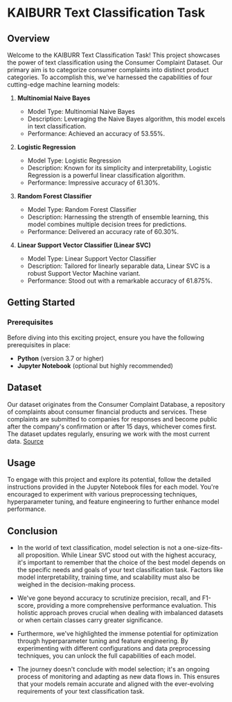 # KAIBURR Text Classification Task

## Overview

Welcome to the KAIBURR Text Classification Task! This project showcases the power of text classification using the Consumer Complaint Dataset. Our primary aim is to categorize consumer complaints into distinct product categories. To accomplish this, we've harnessed the capabilities of four cutting-edge machine learning models:

1. **Multinomial Naive Bayes**
   - Model Type: Multinomial Naive Bayes
   - Description: Leveraging the Naive Bayes algorithm, this model excels in text classification.
   - Performance: Achieved an accuracy of 53.55%.

2. **Logistic Regression**
   - Model Type: Logistic Regression
   - Description: Known for its simplicity and interpretability, Logistic Regression is a powerful linear classification algorithm.
   - Performance: Impressive accuracy of 61.30%.

3. **Random Forest Classifier**
   - Model Type: Random Forest Classifier
   - Description: Harnessing the strength of ensemble learning, this model combines multiple decision trees for predictions.
   - Performance: Delivered an accuracy rate of 60.30%.

4. **Linear Support Vector Classifier (Linear SVC)**
   - Model Type: Linear Support Vector Classifier
   - Description: Tailored for linearly separable data, Linear SVC is a robust Support Vector Machine variant.
   - Performance: Stood out with a remarkable accuracy of 61.875%.

## Getting Started

### Prerequisites

Before diving into this exciting project, ensure you have the following prerequisites in place:

- **Python** (version 3.7 or higher)
- **Jupyter Notebook** (optional but highly recommended)

## Dataset

Our dataset originates from the Consumer Complaint Database, a repository of complaints about consumer financial products and services. These complaints are submitted to companies for responses and become public after the company's confirmation or after 15 days, whichever comes first. The dataset updates regularly, ensuring we work with the most current data. [Source](https://catalog.data.gov/dataset/consumer-complaint-database)

## Usage

To engage with this project and explore its potential, follow the detailed instructions provided in the Jupyter Notebook files for each model. You're encouraged to experiment with various preprocessing techniques, hyperparameter tuning, and feature engineering to further enhance model performance.

## Conclusion

- In the world of text classification, model selection is not a one-size-fits-all proposition. While Linear SVC stood out with the highest accuracy, it's important to remember that the choice of the best model depends on the specific needs and goals of your text classification task. Factors like model interpretability, training time, and scalability must also be weighed in the decision-making process.

- We've gone beyond accuracy to scrutinize precision, recall, and F1-score, providing a more comprehensive performance evaluation. This holistic approach proves crucial when dealing with imbalanced datasets or when certain classes carry greater significance.

- Furthermore, we've highlighted the immense potential for optimization through hyperparameter tuning and feature engineering. By experimenting with different configurations and data preprocessing techniques, you can unlock the full capabilities of each model.

- The journey doesn't conclude with model selection; it's an ongoing process of monitoring and adapting as new data flows in. This ensures that your models remain accurate and aligned with the ever-evolving requirements of your text classification task.

